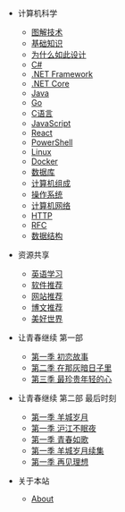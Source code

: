 - 计算机科学
  - [图解技术](/resource/pic/pic_tech.md)
  - [基础知识](/resource/cs/cs_what.md)
  - [为什么如此设计](/resource/cs/cs_why.md)
  - [C#](/resource/cs/cs_csharp.md)
  - [.NET Framework](/resource/cs/cs_dotnetfx.md)
  - [.NET Core](/resource/cs/cs_dotnet.md)
  - [Java](/resource/cs/cs_java.md)
  - [Go](/resource/cs/cs_go.md)
  - [C语言](/resource/cs/cs_clang.md)
  - [JavaScript](/resource/cs/cs_js.md)
  - [React](/resource/cs/cs_react.md)
  - [PowerShell](/resource/cs/cs_ps.md)
  - [Linux](/resource/cs/cs_linux.md)
  - [Docker](/resource/cs/cs_docker.md)
  - [数据库](/resource/cs/cs_db.md)
  - [计算机组成](/resource/cs/cs_computer.md)
  - [操作系统](/resource/cs/cs_os.md)
  - [计算机网络](/resource/cs/cs_net.md)
  - [HTTP](/resource/cs/cs_http.md)
  - [RFC](/resource/cs/cs_rfc.md)
  - [数据结构](/resource/cs/cs_data.md)

- 资源共享
  - [英语学习](/resource/share/english.md)
  - [软件推荐](/resource/share/software.md)
  - [网站推荐](/resource/share/site.md)
  - [博文推荐](/resource/share/blog.md)
  - [美好世界](/resource/pic/pic_all.md)

- 让青春继续 第一部
  - [第一季 初恋故事](/resource/youth/1-1.md)
  - [第二季 在那灰暗日子里](/resource/youth/1-2.md)
  - [第三季 最珍贵年轻的心](/resource/youth/1-3.md)

- 让青春继续 第二部 最后时刻
  - [第一季 羊城岁月](/resource/youth/2-1.md)
  - [第一季 沪江不眠夜](/resource/youth/2-2.md)
  - [第一季 青春如歌](/resource/youth/2-3.md)
  - [第一季 羊城岁月续集](/resource/youth/2-4.md)
  - [第一季 再见理想](/resource/youth/2-5.md)

- 关于本站
  - [About](/resource/doc/doc_about.md)